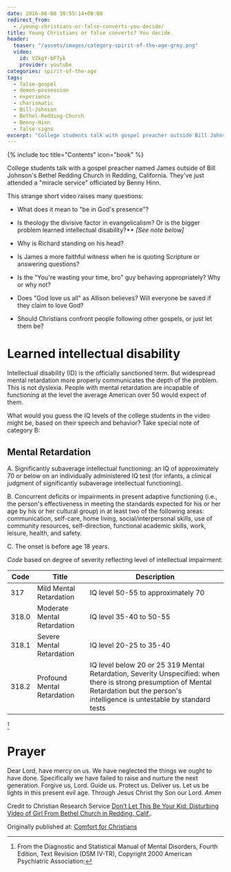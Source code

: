 ```yaml
---
date: 2016-06-08 10:55:14+00:00
redirect_from:
  - /young-christians-or-false-converts-you-decide/
title: Young Christians or false converts? You decide.
header:
  teaser: "/assets/images/category-spirit-of-the-age-grey.png"
  video:
    id: VZkgY-bP7yk
    provider: youtube
categories: spirit-of-the-age
tags:
  - false-gospel
  - demon-possession
  - experience
  - charismatic
  - Bill-Johnson
  - Bethel-Redding-Church
  - Benny-Hinn
  - false-signs
excerpt: "College students talk with gospel preacher outside Bill Johnson's Bethel Redding Church after miracle service officiated by Benny Hinn.  Strange video raises many questions."
---
```

{% include toc title="Contents" icon="book" %}



College students talk with a gospel preacher named James outside of Bill Johnson's Bethel Redding Church in Redding, California.  They've just attended a "miracle service" officiated by Benny Hinn.

This strange short video raises many questions:





  * What does it mean to "be in God's presence"?


  * Is theology the divisive factor in evangelicalism? Or is the bigger problem learned intellectual disability?** _[See note below]_



  * Why is Richard standing on his head?



  * Is James a more faithful witness when he is quoting Scripture or answering questions?



  * Is the "You're wasting your time, bro" guy behaving appropriately? Why or why not?



  * Does "God love us all" as Allison believes?  Will everyone be saved if they claim to love God?



  * Should Christians confront people following other gospels, or just let them be?










# Learned intellectual disability





Intellectual disability (ID) is the officially sanctioned term.  But widespread mental retardation more properly communicates the depth of the problem.  This is not dyslexia.  People with mental retardation are incapable of functioning at the level the average American over 50 would expect of them.

What would you guess the IQ levels of the college students in the video might be, based on their speech and behavior?  Take special note of category B:



## Mental Retardation

A. Significantly subaverage intellectual functioning: an IQ of approximately 70 or below on an individually administered IQ test (for infants, a clinical judgment of significantly subaverage intellectual functioning).

B. Concurrent deficits or impairments in present adaptive functioning (i.e., the person's effectiveness in meeting the standards expected for his or her age by his or her cultural group) in at least two of the following areas: communication, self-care, home living, social/interpersonal skills, use of community resources, self-direction, functional academic skills, work, leisure, health, and safety.

C. The onset is before age 18 years.

_Code_ based on degree of severity reflecting level of intellectual impairment:

Code | Title | Description
--- | --- | ---
317 | Mild Mental Retardation | IQ level 50-55 to approximately 70 
318.0 | Moderate Mental Retardation | IQ level 35-40 to 50-55 
318.1 | Severe Mental Retardation | IQ level 20-25 to 35-40 
318.2 | Profound Mental Retardation | IQ level below 20 or 25 319 Mental Retardation, Severity Unspecified: when there is strong presumption of Mental Retardation but the person's intelligence is untestable by standard tests

[^7d81f5fb]

[^7d81f5fb]: From the Diagnostic and Statistical Manual of Mental Disorders, Fourth Edition, Text Revision (DSM IV-TR), Copyright 2000 American Psychiatric Association:







# Prayer





Dear Lord, have mercy on us.  We have neglected the things we ought to have done. Specifically we have failed to raise and nurture the next generation.  Forgive us, Lord.  Guide us.  Protect us.  Deliver us.  Let us be lights in this present evil age.  Through Jesus Christ thy Son our Lord.  _Amen_

Credit to Christian Research Service [Don’t Let This Be Your Kid: Disturbing Video of Girl From Bethel Church in Redding, Calif.](http://www.christianresearchservice.com/dont-let-this-be-your-kid-disturbing-video-of-girl-from-bethel-church-in-redding-calif/).

<div>Originally published at: <a href='http://www.alecsatin.com/'>Comfort for Christians</a></div>
